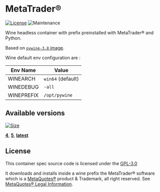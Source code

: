 # MetaTrader®

[![License][license-image]][license-url]
![Maintenance](https://img.shields.io/maintenance/yes/2021?style=flat-square)

Wine headless container with prefix preinstalled with MetaTrader® and Python.

Based on [`pywine-3.8` image][base-image-url].

Wine default env configuration are :

| Env Name | Value |
|-|-|
| WINEARCH | `win64` (default) |
| WINEDEBUG | `-all` |
| WINEPREFIX | `/opt/pywine` |

## Available versions

[image-size-badge]: https://img.shields.io/docker/image-size/materya/wine-mt/latest?style=flat-square
[image-url]: https://github.com/orgs/materya/packages/container/wine-mt/latest
[![Size][image-size-badge]][image-url]

**[4](https://github.com/orgs/materya/packages/container/wine-mt/4)**,
**[5](https://github.com/orgs/materya/packages/container/wine-mt/5)**,
**[latest](https://github.com/orgs/materya/packages/container/wine-mt/latest)**

## License

This container spec source code is licensed under the [GPL-3.0](LICENSE)

It downloads and installs inside a wine prefix the MetaTrader® software which is a [MetaQuotes®](https://www.metaquotes.net) product & Trademark, all right reserved. See [MetaQuotes® Legal Information](https://www.metaquotes.net/en/legal).


[base-image-url]: https://github.com/orgs/materya/packages/container/package/pywine-3.8
[license-image]: https://img.shields.io/github/license/materya/containers?style=flat-square
[license-url]: LICENSE
